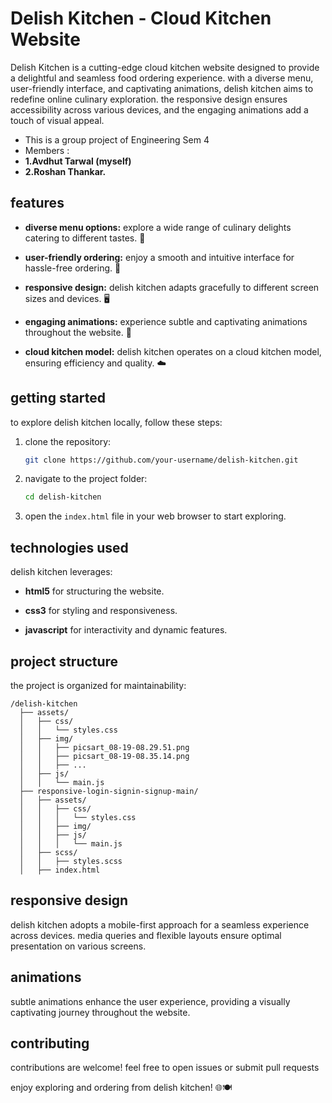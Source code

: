 # Delish Kitchen - Cloud Kitchen Website

Delish Kitchen is a cutting-edge cloud kitchen website designed to provide a delightful and seamless food ordering experience. with a diverse menu, user-friendly interface, and captivating animations, delish kitchen aims to redefine online culinary exploration. the responsive design ensures accessibility across various devices, and the engaging animations add a touch of visual appeal.

- This is a group project of Engineering Sem 4 
- Members :
- **1.Avdhut Tarwal (myself)**
- **2.Roshan Thankar.**

## features

- **diverse menu options:** explore a wide range of culinary delights catering to different tastes. 🍔
  
- **user-friendly ordering:** enjoy a smooth and intuitive interface for hassle-free ordering. 📱

- **responsive design:** delish kitchen adapts gracefully to different screen sizes and devices. 🖥️

- **engaging animations:** experience subtle and captivating animations throughout the website. 🎨

- **cloud kitchen model:** delish kitchen operates on a cloud kitchen model, ensuring efficiency and quality. ☁️

## getting started

to explore delish kitchen locally, follow these steps:

1. clone the repository:
   ```bash
   git clone https://github.com/your-username/delish-kitchen.git
   ```

2. navigate to the project folder:
   ```bash
   cd delish-kitchen
   ```

3. open the `index.html` file in your web browser to start exploring.

## technologies used

delish kitchen leverages:

- **html5** for structuring the website.
  
- **css3** for styling and responsiveness.

- **javascript** for interactivity and dynamic features.



## project structure

the project is organized for maintainability:

```plaintext
/delish-kitchen
  ├── assets/
  │   ├── css/
  │   │   └── styles.css
  │   ├── img/
  │   │   ├── picsart_08-19-08.29.51.png
  │   │   ├── picsart_08-19-08.35.14.png
  │   │   ├── ...
  │   ├── js/
  │   │   └── main.js
  ├── responsive-login-signin-signup-main/
  │   ├── assets/
  │   │   ├── css/
  │   │   │   └── styles.css
  │   │   ├── img/
  │   │   ├── js/
  │   │   │   └── main.js
  │   ├── scss/
  │   │   ├── styles.scss
  │   ├── index.html
```

## responsive design

delish kitchen adopts a mobile-first approach for a seamless experience across devices. media queries and flexible layouts ensure optimal presentation on various screens.

## animations

subtle animations enhance the user experience, providing a visually captivating journey throughout the website.

## contributing

contributions are welcome! feel free to open issues or submit pull requests 


enjoy exploring and ordering from delish kitchen! 🌐🍽️
